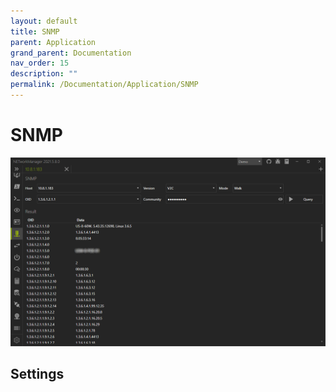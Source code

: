 ```yaml
---
layout: default
title: SNMP
parent: Application
grand_parent: Documentation
nav_order: 15
description: ""
permalink: /Documentation/Application/SNMP
---
```


# SNMP

![SNMP](14_SNMP.png)

## Settings

